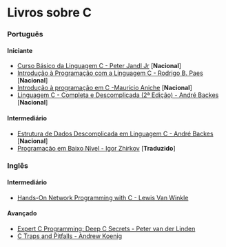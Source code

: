 # Livros sobre C

### Português

#### Iniciante

- [Curso Básico da Linguagem C - Peter Jandl Jr](https://novatec.com.br/livros/curso-basico-linguagem-c/) [**Nacional**]
- [Introdução à Programação com a Linguagem C - Rodrigo B. Paes](https://novatec.com.br/livros/introducao-programacao-linguagem-c/) [**Nacional**]
- [Introdução à programação em C -Maurício Aniche](https://www.casadocodigo.com.br/products/livro-introducao-c) [**Nacional**]
- [Linguagem C - Completa e Descomplicada (2ª Edição) - André Backes](https://www.grupogen.com.br/linguagem-c-440057) [**Nacional**]

#### Intermediário

- [Estrutura de Dados Descomplicada em Linguagem C - André Backes](https://www.grupogen.com.br/estrutura-de-dados-descomplicada-em-linguagem-c) [**Nacional**]
- [Programação em Baixo Nível - Igor Zhirkov](https://novatec.com.br/livros/programacao-em-baixo-nivel/) [**Traduzido**]

### Inglês

#### Intermediário

- [Hands-On Network Programming with C - Lewis Van Winkle](https://www.packtpub.com/networking-and-servers/hands-network-programming-c)

#### Avançado

- [Expert C Programming: Deep C Secrets - Peter van der Linden](https://www.pearson.com/us/higher-education/product/van-der-Linden-Expert-C-Programming-Deep-Secrets/9780133522235.html)
- [C Traps and Pitfalls - Andrew Koenig](https://www.pearson.com/us/higher-education/program/Koenig-C-Traps-and-Pitfalls/PGM225668.html)
